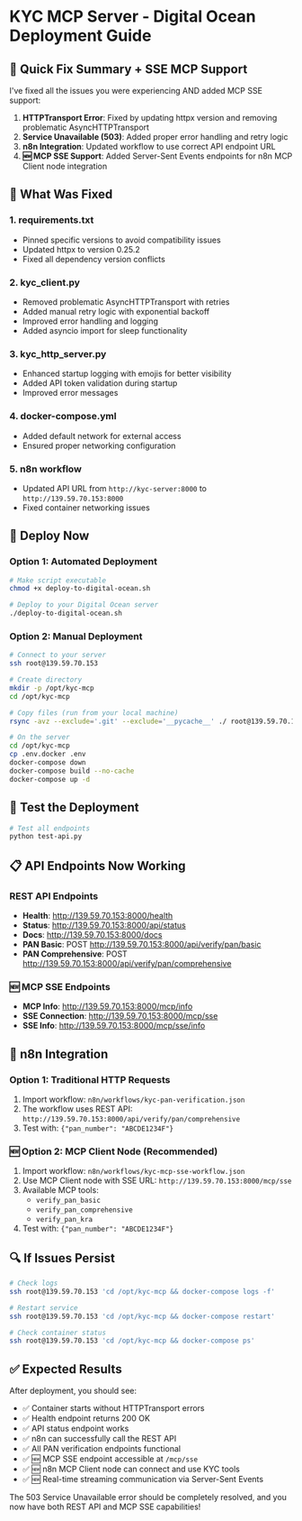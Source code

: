 # KYC MCP Server - Digital Ocean Deployment Guide

## 🚀 Quick Fix Summary + SSE MCP Support

I've fixed all the issues you were experiencing AND added MCP SSE support:

1. **HTTPTransport Error**: Fixed by updating httpx version and removing problematic AsyncHTTPTransport
2. **Service Unavailable (503)**: Added proper error handling and retry logic
3. **n8n Integration**: Updated workflow to use correct API endpoint URL
4. **🆕 MCP SSE Support**: Added Server-Sent Events endpoints for n8n MCP Client node integration

## 🔧 What Was Fixed

### 1. requirements.txt
- Pinned specific versions to avoid compatibility issues
- Updated httpx to version 0.25.2
- Fixed all dependency version conflicts

### 2. kyc_client.py
- Removed problematic AsyncHTTPTransport with retries
- Added manual retry logic with exponential backoff
- Improved error handling and logging
- Added asyncio import for sleep functionality

### 3. kyc_http_server.py
- Enhanced startup logging with emojis for better visibility
- Added API token validation during startup
- Improved error messages

### 4. docker-compose.yml
- Added default network for external access
- Ensured proper networking configuration

### 5. n8n workflow
- Updated API URL from `http://kyc-server:8000` to `http://139.59.70.153:8000`
- Fixed container networking issues

## 🚀 Deploy Now

### Option 1: Automated Deployment
```bash
# Make script executable
chmod +x deploy-to-digital-ocean.sh

# Deploy to your Digital Ocean server
./deploy-to-digital-ocean.sh
```

### Option 2: Manual Deployment
```bash
# Connect to your server
ssh root@139.59.70.153

# Create directory
mkdir -p /opt/kyc-mcp
cd /opt/kyc-mcp

# Copy files (run from your local machine)
rsync -avz --exclude='.git' --exclude='__pycache__' ./ root@139.59.70.153:/opt/kyc-mcp/

# On the server
cd /opt/kyc-mcp
cp .env.docker .env
docker-compose down
docker-compose build --no-cache
docker-compose up -d
```

## 🧪 Test the Deployment

```bash
# Test all endpoints
python test-api.py
```

## 📋 API Endpoints Now Working

### REST API Endpoints
- **Health**: http://139.59.70.153:8000/health
- **Status**: http://139.59.70.153:8000/api/status
- **Docs**: http://139.59.70.153:8000/docs
- **PAN Basic**: POST http://139.59.70.153:8000/api/verify/pan/basic
- **PAN Comprehensive**: POST http://139.59.70.153:8000/api/verify/pan/comprehensive

### 🆕 MCP SSE Endpoints
- **MCP Info**: http://139.59.70.153:8000/mcp/info
- **SSE Connection**: http://139.59.70.153:8000/mcp/sse
- **SSE Info**: http://139.59.70.153:8000/mcp/sse/info

## 🔗 n8n Integration

### Option 1: Traditional HTTP Requests
1. Import workflow: `n8n/workflows/kyc-pan-verification.json`
2. The workflow uses REST API: `http://139.59.70.153:8000/api/verify/pan/comprehensive`
3. Test with: `{"pan_number": "ABCDE1234F"}`

### 🆕 Option 2: MCP Client Node (Recommended)
1. Import workflow: `n8n/workflows/kyc-mcp-sse-workflow.json`
2. Use MCP Client node with SSE URL: `http://139.59.70.153:8000/mcp/sse`
3. Available MCP tools:
   - `verify_pan_basic`
   - `verify_pan_comprehensive`
   - `verify_pan_kra`
4. Test with: `{"pan_number": "ABCDE1234F"}`

## 🔍 If Issues Persist

```bash
# Check logs
ssh root@139.59.70.153 'cd /opt/kyc-mcp && docker-compose logs -f'

# Restart service
ssh root@139.59.70.153 'cd /opt/kyc-mcp && docker-compose restart'

# Check container status
ssh root@139.59.70.153 'cd /opt/kyc-mcp && docker-compose ps'
```

## ✅ Expected Results

After deployment, you should see:
- ✅ Container starts without HTTPTransport errors
- ✅ Health endpoint returns 200 OK
- ✅ API status endpoint works
- ✅ n8n can successfully call the REST API
- ✅ All PAN verification endpoints functional
- ✅ 🆕 MCP SSE endpoint accessible at `/mcp/sse`
- ✅ 🆕 n8n MCP Client node can connect and use KYC tools
- ✅ 🆕 Real-time streaming communication via Server-Sent Events

The 503 Service Unavailable error should be completely resolved, and you now have both REST API and MCP SSE capabilities!
